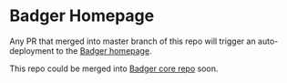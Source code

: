 # Badger Homepage

Any PR that merged into master branch of this repo will trigger an auto-deployment to the [Badger homepage](https://slac-ml.github.io/Badger/).

This repo could be merged into [Badger core repo](https://github.com/SLAC-ML/Badger) soon.
